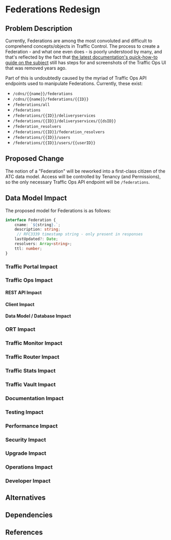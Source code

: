 <!--
Licensed to the Apache Software Foundation (ASF) under one
or more contributor license agreements.  See the NOTICE file
distributed with this work for additional information
regarding copyright ownership.  The ASF licenses this file
to you under the Apache License, Version 2.0 (the
"License"); you may not use this file except in compliance
with the License.  You may obtain a copy of the License at

    http://www.apache.org/licenses/LICENSE-2.0

Unless required by applicable law or agreed to in writing,
software distributed under the License is distributed on an
"AS IS" BASIS, WITHOUT WARRANTIES OR CONDITIONS OF ANY
KIND, either express or implied.  See the License for the
specific language governing permissions and limitations
under the License.
-->
# Federations Redesign

## Problem Description
Currently, Federations are among the most convoluted and difficult to comprehend
concepts/objects in Traffic Control. The process to create a Federation - and
what one even does - is poorly understood by many, and that's reflected by the
fact that
[the latest documentation's quick-how-to guide on the subject](https://traffic-control-cdn.readthedocs.io/en/v6.0.0/admin/quick_howto/federations.html)
still has steps for and screenshots of the Traffic Ops UI that was removed years
ago.

Part of this is undoubtedly caused by the myriad of Traffic Ops API endpoints
used to manipulate Federations. Currently, these exist:

- `/cdns/{{name}}/federations`
- `/cdns/{{name}}/federations/{{ID}}`
- `/federations/all`
- `/federations`
- `/federations/{{ID}}/deliveryservices`
- `/federations/{{ID}}/deliveryservices/{{dsID}}`
- `/federation_resolvers`
- `/federations/{{ID}}/federation_resolvers`
- `/federations/{{ID}}/users`
- `/federations/{{ID}}/users/{{userID}}`

## Proposed Change
The notion of a "Federation" will be reworked into a first-class citizen of the
ATC data model. Access will be controlled by Tenancy (and Permissions), so the
only necessary Traffic Ops API endpoint will be `/federations`.

## Data Model Impact
The proposed model for Federations is as follows:

```typescript
interface Federation {
    cname: `${string}.`;
    description: string;
     // RFC3339 timestamp string - only present in responses
    lastUpdated?: Date;
    resolvers: Array<string>;
    ttl: number;
}
```


### Traffic Portal Impact
### Traffic Ops Impact

#### REST API Impact

#### Client Impact

#### Data Model / Database Impact

### ORT Impact
### Traffic Monitor Impact

### Traffic Router Impact

### Traffic Stats Impact

### Traffic Vault Impact

### Documentation Impact

### Testing Impact

### Performance Impact
### Security Impact

### Upgrade Impact

### Operations Impact

### Developer Impact

## Alternatives

## Dependencies

## References

